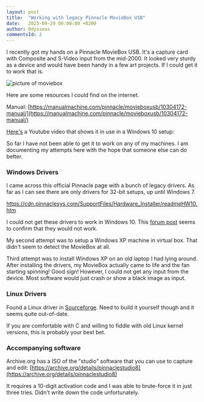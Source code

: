 ```yaml
---
layout: post
title:  "Working with legacy Pinnacle MovieBox USB"
date:   2023-09-29 00:00:00 +0200
author: Odysseas
commentsId: 2
---
```



I recently got my hands on a Pinnacle MovieBox USB. It's a capture card with Composite and S-Video input from the mid-2000. It looked very sturdy as a device and would have been handy in a few art projects. If I could get it to work that is.

![picture of moviebox](https://external-content.duckduckgo.com/iu/?u=http%3A%2F%2Fwww.hwp.ru%2FMultimedia%2FPinnaclemoviebox.usb%2FPinnaclemoviebox5.jpg&f=1&nofb=1&ipt=a48a898b6d77e21ff0b1bec896dae32a10dde35d1709693f2db5dd8459c14c5e&ipo=images)

Here are some resources I could find on the internet.

Manual: [https://manualmachine.com/pinnacle/movieboxusb/10304172-manual/](https://manualmachine.com/pinnacle/movieboxusb/10304172-manual/)

[Here's](https://www.youtube.com/watch?v=UGfLlNgKug8) a Youtube video that shows it in use in a Windows 10 setup: 


So far I have not been able to get it to work on any of my machines. I am documenting my attempts here with the hope that someone else can do better.


### Windows Drivers

I came across this official Pinnacle page with a bunch of legacy drivers. As far as I can see there are only drivers for 32-bit setups, up until Windows 7.

[https://cdn.pinnaclesys.com/SupportFiles/Hardware_Installer/readmeHW10.htm ](https://cdn.pinnaclesys.com/SupportFiles/Hardware_Installer/readmeHW10.htm)

I could not get these drivers to work in Windows 10. This [forum post](https://forums.tomshardware.com/threads/pinnacle-moviebox-usb-b-driver-for-windows-10.3681379/) seems to confirm that they would not work.

My second attempt was to setup a Windows XP machine in virtual box. That didn't seem to detect the MovieBox at all.

Third attempt was to install Windows XP on an old laptop I had lying around. After installing the drivers, my MovieBox actually came to life and the fan starting spinning! Good sign! However, I could not get any input from the device. Most software would just crash or show a black image as input.

### Linux Drivers

Found a Linux driver in [Sourceforge](https://sourceforge.net/projects/pinnaclembusb/). Need to build it yourself though and it seems quite out-of-date.

If you are comfortable with C and willing to fiddle with old Linux kernel versions, this is probably your best bet.

### Accompanying software

Archive.org has a ISO of the "studio" software that you can use to capture and edit: [https://archive.org/details/pinnaclestudio8](https://archive.org/details/pinnaclestudio8)

It requires a 10-digit activation code and I was able to brute-force it in just three tries. Didn't write down the code unfortunately.